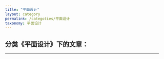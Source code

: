 ```yaml
---
title: "平面设计"
layout: category
permalink: /categoties/平面设计
taxonomy: 平面设计
---
```


## 分类《平面设计》下的文章：
---
